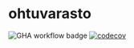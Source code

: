 # ohtuvarasto

![GHA workflow badge](https://github.com/amnarhi/ohtuvarasto/workflows/CI/badge.svg)
[![codecov](https://codecov.io/gh/amnarhi/ohtuvarasto/branch/main/graph/badge.svg?token=TZ5XOJA81H)](https://codecov.io/gh/amnarhi/ohtuvarasto)

